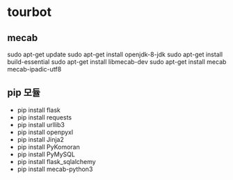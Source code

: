 # tourbot

## mecab
sudo apt-get update
sudo apt-get install openjdk-8-jdk
sudo apt-get install build-essential
sudo apt-get install libmecab-dev
sudo apt-get install mecab mecab-ipadic-utf8

## pip 모듈
- pip install flask
- pip install requests
- pip install urllib3
- pip install openpyxl
- pip install Jinja2
- pip install PyKomoran
- pip install PyMySQL
- pip install flask_sqlalchemy
- pip install mecab-python3

